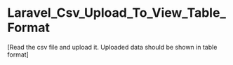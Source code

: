 # Laravel_Csv_Upload_To_View_Table_Format

[Read the csv file and upload it. Uploaded data should be shown in table format]
